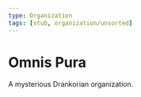 ```yaml
---
type: Organization
tags: [stub, organization/unsorted]
---
```


# Omnis Pura

A mysterious Drankorian organization. 